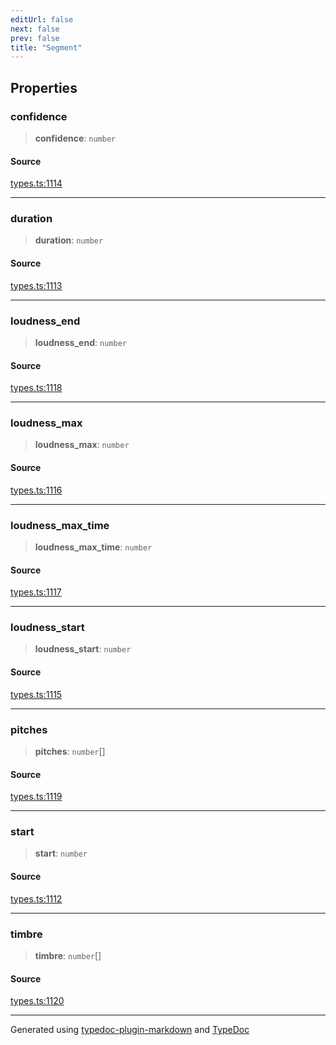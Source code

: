 ```yaml
---
editUrl: false
next: false
prev: false
title: "Segment"
---
```


## Properties

### confidence

> **confidence**: `number`

#### Source

[types.ts:1114](https://github.com/fostertheweb/spotify-web-sdk/blob/8d95f4b/src/types.ts#L1114)

***

### duration

> **duration**: `number`

#### Source

[types.ts:1113](https://github.com/fostertheweb/spotify-web-sdk/blob/8d95f4b/src/types.ts#L1113)

***

### loudness\_end

> **loudness\_end**: `number`

#### Source

[types.ts:1118](https://github.com/fostertheweb/spotify-web-sdk/blob/8d95f4b/src/types.ts#L1118)

***

### loudness\_max

> **loudness\_max**: `number`

#### Source

[types.ts:1116](https://github.com/fostertheweb/spotify-web-sdk/blob/8d95f4b/src/types.ts#L1116)

***

### loudness\_max\_time

> **loudness\_max\_time**: `number`

#### Source

[types.ts:1117](https://github.com/fostertheweb/spotify-web-sdk/blob/8d95f4b/src/types.ts#L1117)

***

### loudness\_start

> **loudness\_start**: `number`

#### Source

[types.ts:1115](https://github.com/fostertheweb/spotify-web-sdk/blob/8d95f4b/src/types.ts#L1115)

***

### pitches

> **pitches**: `number`[]

#### Source

[types.ts:1119](https://github.com/fostertheweb/spotify-web-sdk/blob/8d95f4b/src/types.ts#L1119)

***

### start

> **start**: `number`

#### Source

[types.ts:1112](https://github.com/fostertheweb/spotify-web-sdk/blob/8d95f4b/src/types.ts#L1112)

***

### timbre

> **timbre**: `number`[]

#### Source

[types.ts:1120](https://github.com/fostertheweb/spotify-web-sdk/blob/8d95f4b/src/types.ts#L1120)

***

Generated using [typedoc-plugin-markdown](https://www.npmjs.com/package/typedoc-plugin-markdown) and [TypeDoc](https://typedoc.org/)
